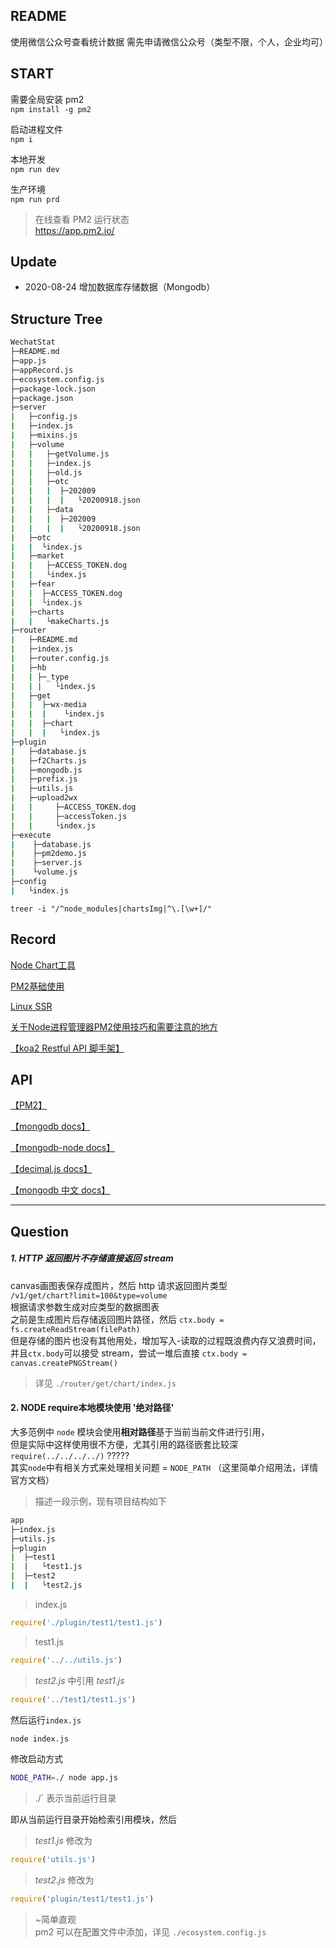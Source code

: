 ## README

使用微信公众号查看统计数据
需先申请微信公众号（类型不限，个人，企业均可）

## START

需要全局安装 pm2  
`npm install -g pm2`

启动进程文件  
`npm i`

本地开发  
`npm run dev`

生产环境  
`npm run prd`

> 在线查看 PM2 运行状态  
> https://app.pm2.io/

## Update

- 2020-08-24 增加数据库存储数据（Mongodb）

## Structure Tree

```bash
WechatStat
├─README.md
├─app.js
├─appRecord.js
├─ecosystem.config.js
├─package-lock.json
├─package.json
├─server
|   ├─config.js
|   ├─index.js
|   ├─mixins.js
|   ├─volume
|   |   ├─getVolume.js
|   |   ├─index.js
|   |   ├─old.js
|   |   ├─otc
|   |   |  ├─202009
|   |   |  |   └20200918.json
|   |   ├─data
|   |   |  ├─202009
|   |   |  |   └20200918.json
|   ├─otc
|   |  └index.js
|   ├─market
|   |   ├─ACCESS_TOKEN.dog
|   |   └index.js
|   ├─fear
|   |  ├─ACCESS_TOKEN.dog
|   |  └index.js
|   ├─charts
|   |   └makeCharts.js
├─router
|   ├─README.md
|   ├─index.js
|   ├─router.config.js
|   ├─hb
|   | ├─_type
|   | |   └index.js
|   ├─get
|   |  ├─wx-media
|   |  |    └index.js
|   |  ├─chart
|   |  |   └index.js
├─plugin
|   ├─database.js
|   ├─f2Charts.js
|   ├─mongodb.js
|   ├─prefix.js
|   ├─utils.js
|   ├─upload2wx
|   |     ├─ACCESS_TOKEN.dog
|   |     ├─accessToken.js
|   |     └index.js
├─execute
|    ├─database.js
|    ├─pm2demo.js
|    ├─server.js
|    └volume.js
├─config
|   └index.js
```

`treer -i "/^node_modules|chartsImg|^\.[\w+]/"`

## Record

[Node Chart工具](https://itbilu.com/nodejs/npm/BkCASacpm.html)

[PM2基础使用](https://juejin.im/post/5be406705188256dbb5176f9)

[Linux SSR](https://smileorigin.site/2018/12/21/Linux/Linux%20SSR/)

[关于Node进程管理器PM2使用技巧和需要注意的地方](https://github.com/jawil/blog/issues/7)

[【koa2 Restful API 脚手架】](https://github.com/NeoyeElf/koa2-rest-scaffold)

## API 
[【PM2】](https://pm2.keymetrics.io/docs/usage/pm2-doc-single-page/)

[【mongodb docs】]( https://docs.mongodb.com/v4.2/reference/method/js-collection/)

[【mongodb-node docs】]( http://mongodb.github.io/node-mongodb-native/3.6/api/Collection.html)

[【decimal.js docs】]( http://mikemcl.github.io/decimal.js/)

[【mongodb 中文 docs】]( https://www.docs4dev.com/docs/zh/mongodb/v3.6/reference/reference-method-db.collection.find.html)


***

## Question

##### 1. HTTP 返回图片不存储直接返回 stream

canvas画图表保存成图片，然后 http 请求返回图片类型  
`/v1/get/chart?limit=100&type=volume`  
根据请求参数生成对应类型的数据图表  
之前是生成图片后存储返回图片路径，然后 `ctx.body = fs.createReadStream(filePath)`  
但是存储的图片也没有其他用处，增加写入-读取的过程既浪费内存又浪费时间，  
并且`ctx.body`可以接受 stream，尝试一堆后直接 `ctx.body = canvas.createPNGStream()`
  
> 详见 `./router/get/chart/index.js`


#### 2. NODE require本地模块使用 '绝对路径'

大多范例中 `node` 模块会使用**相对路径**基于当前当前文件进行引用，  
但是实际中这样使用很不方便，尤其引用的路径嵌套比较深  
`require(../../../../)` ?????  
其实`node`中有相关方式来处理相关问题 = `NODE_PATH` （这里简单介绍用法，详情官方文档）

> 描述一段示例，现有项目结构如下  
```bash
app
├─index.js
├─utils.js
├─plugin
|  ├─test1
|  |   └test1.js
|  ├─test2
|  |   └test2.js
```

> index.js  
```javascript
require('./plugin/test1/test1.js')
```

> test1.js  
```javascript
require('../../utils.js')
```

> *test2.js* 中引用 *test1.js*
```javascript
require('../test1/test1.js')
```

然后运行`index.js`
```bash
node index.js
```

修改启动方式  
```bash
NODE_PATH=./ node app.js
```
> ./` 表示当前运行目录  

即从当前运行目录开始检索引用模块，然后
> *test1.js* 修改为  
```javascript
require('utils.js')
```
> *test2.js* 修改为  
```javascript
require('plugin/test1/test1.js')
```

> ~简单直观  
> pm2 可以在配置文件中添加，详见 `./ecosystem.config.js`